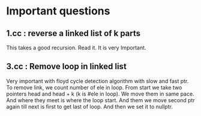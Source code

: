 # Important questions

## 1.cc : reverse a linked list of k parts

This takes a good recursion. Read it. It is very Important.

## 3.cc : Remove loop in linked list

Very important with floyd cycle detection algorithm with slow and fast ptr.
To remove link, we count number of ele in loop. From start we take two pointers
head and head + k (k is #ele in loop). We move them in same pace. And where
they meet is where the loop start. And them we move second ptr again till
next is first to get last of loop. And then we set it to nullptr.
